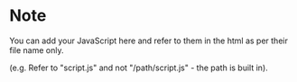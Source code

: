 # Note

You can add your JavaScript here and refer to them in the html as per their file name only.

(e.g. Refer to "script.js" and not "/path/script.js" - the path is built in).